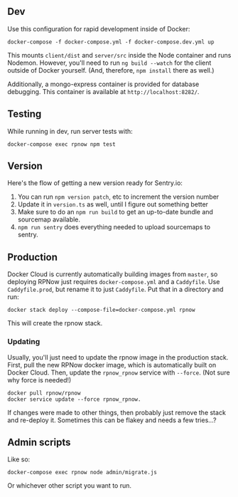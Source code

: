 ## Dev
Use this configuration for rapid development inside of Docker:

    docker-compose -f docker-compose.yml -f docker-compose.dev.yml up

This mounts `client/dist` and `server/src` inside the Node container and runs Nodemon.
However, you'll need to run `ng build --watch` for the client outside of Docker yourself.
(And, therefore, `npm install` there as well.)

Additionally, a mongo-express container is provided for database debugging.
This container is available at `http://localhost:8282/`.


## Testing
While running in dev, run server tests with:

    docker-compose exec rpnow npm test


## Version
Here's the flow of getting a new version ready for Sentry.io:

1. You can run `npm version patch`, etc to increment the version number
2. Update it in `version.ts` as well, until I figure out something better
3. Make sure to do an `npm run build` to get an up-to-date bundle and sourcemap available.
4. `npm run sentry` does everything needed to upload sourcemaps to sentry.


## Production
Docker Cloud is currently automatically building images from `master`, so deploying
RPNow just requires `docker-compose.yml` and a `Caddyfile`. Use `Caddyfile.prod`, but rename it to just `Caddyfile`. Put that in a directory and run:

    docker stack deploy --compose-file=docker-compose.yml rpnow

This will create the rpnow stack.


### Updating
Usually, you'll just need to update the rpnow image in the production stack. First, pull the new RPNow docker image, which is automatically built
on Docker Cloud. Then, update the `rpnow_rpnow` service with `--force`. (Not sure why force is needed!)

    docker pull rpnow/rpnow
    docker service update --force rpnow_rpnow.

If changes were made to other things, then probably just remove the stack and re-deploy it. Sometimes this can be flakey and needs a few tries...?


## Admin scripts
Like so:

    docker-compose exec rpnow node admin/migrate.js

Or whichever other script you want to run.
